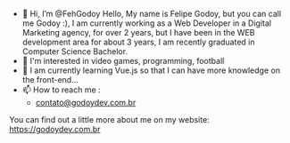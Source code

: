 - 👋 Hi, I’m @FehGodoy Hello, My name is Felipe Godoy, but you can call me Godoy :), I am currently working as a Web Developer in a Digital Marketing agency, for over 2 years, but I have been in the WEB development area for about 3 years, I am recently graduated in Computer Science Bachelor.
- 👀 I'm interested in video games, programming, football
- 🌱 I am currently learning Vue.js so that I can have more knowledge on the front-end...
- 📫 How to reach me :
  - contato@godoydev.com.br
  
 You can find out a little more about me on my website: https://godoydev.com.br

<!---
FehGodoy/FehGodoy is a ✨ special ✨ repository because its `README.md` (this file) appears on your GitHub profile.
You can click the Preview link to take a look at your changes.
--->
